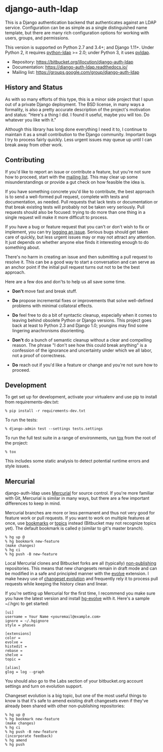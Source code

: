 # django-auth-ldap

This is a Django authentication backend that authenticates against an LDAP
service. Configuration can be as simple as a single distinguished name template,
but there are many rich configuration options for working with users, groups,
and permissions.

This version is supported on Python 2.7 and 3.4+; and Django 1.11+. Under
Python 2, it requires [python-ldap][] >= 2.0; under Python 3, it
uses [pyldap][].

* Repository: https://bitbucket.org/illocution/django-auth-ldap
* Documentation: https://django-auth-ldap.readthedocs.io/
* Mailing list: https://groups.google.com/group/django-auth-ldap


## History and Status

As with so many efforts of this type, this is a minor side project that I spun
out of a private Django deployment. The BSD license, in many ways a formality,
is also a pretty accurate description of the project's motivation and status:
"Here's a thing I did. I found it useful, maybe you will too. Do whatever you
like with it."

Although this library has long done everything I need it to, I continue to
maintain it as a small contribution to the Django community. Important bugs I
try to process fairly quickly. Less urgent issues may queue up until I can break
away from other work.


## Contributing

If you'd like to report an issue or contribute a feature, but you're not sure
how to proceed, start with the [mailing list][]. This may clear up some
misunderstandings or provide a gut check on how feasible the idea is.

If you have something concrete you'd like to contribute, the best approach is to
send a well-formed pull request, complete with tests and documentation, as
needed. Pull requests that lack tests or documentation or that break existing
tests will probably not be taken very seriously. Pull requests should also be
focused: trying to do more than one thing in a single request will make it more
difficult to process.

If you have a bug or feature request that you can't or don't wish to fix or
implement, you can try [logging an issue][issues]. Serious bugs should get taken
care of quickly, but less urgent issues may or may not attract any attention. It
just depends on whether anyone else finds it interesting enough to do something
about.

There's no harm in creating an issue and then submitting a pull request to
resolve it. This can be a good way to start a conversation and can serve as an
anchor point if the initial pull request turns out not to be the best approach.

Here are a few dos and don'ts to help us all save some time.

* **Don't** move fast and break stuff.

* **Do** propose incremental fixes or improvements that solve well-defined
  problems with minimal collatoral effects.

* **Do** feel free to do a bit of syntactic cleanup, especially when it comes to
  leaving behind obsolete Python or Django versions. This project goes back at
  least to Python 2.3 and Django 1.0; youngins may find some lingering
  anachronisms disorienting.

* **Don't** do a bunch of semantic cleanup without a clear and compelling
  reason. The phrase "I don't see how this could break anything" is a confession
  of the ignorance and uncertainty under which we all labor, not a proof of
  correctness.

* **Do** reach out if you'd like a feature or change and you're not sure how to
  proceed.


## Development

To get set up for development, activate your virtualenv and use pip to install
from requirements-dev.txt:

    % pip install -r requirements-dev.txt

To run the tests:

    % django-admin test --settings tests.settings

To run the full test suite in a range of environments, run [tox][] from the root
of the project:

    % tox

This includes some static analysis to detect potential runtime errors and style
issues.


## Mercurial

django-auth-ldap uses [Mercurial][hg] for source control. If you're more
familiar with Git, Mercurial is similar in many ways, but there are a few
important differences to keep in mind.

Mercurial branches are more or less permanent and thus not very good for feature
work or pull requests. If you want to work on multiple features at once, use
[bookmarks][hg-bookmark] or [topics][hg-topic] instead (Bitbucket may not
recognize topics yet). The default bookmark is called ``@`` (similar to git's
master branch).

    % hg up @
    % hg bookmark new-feature
    (make changes)
    % hg ci
    % hg push -B new-feature

Local Mercurial clones and Bitbucket forks are all (typically)
[non-publishing][hg-non-publishing] repositories. This means that new
changesets remain in draft mode and can be modified in a safe and principled
manner with the [evolve][hg-evolve-ext] extension. I make heavy use of
[changeset evolution][hg-evolution] and frequently rely it to process pull
requests while keeping the history clean and linear.

If you're setting up Mercurial for the first time, I recommend you make sure you
have the latest version and install [hg-evolve][pypi-evolve] with it. Here's a
sample ~/.hgrc to get started:

    [ui]
    username = Your Name <youremail@example.com>
    ignore = ~/.hgignore
    style = phases

    [extensions]
    color =
    evolve =
    histedit =
    rebase =
    shelve =
    topic =

    [alias]
    glog = log --graph

You should also go to the Labs section of your bitbucket.org account settings
and turn on evolution support.

Changeset evolution is a big topic, but one of the most useful things to know is
that it's safe to amend existing draft changesets even if they've already been
shared with other non-publishing repositories:

    % hg up @
    % hg bookmark new-feature
    (make changes)
    % hg ci
    % hg push -B new-feature
    (incorporate feedback)
    % hg amend
    % hg push


[python-ldap]: https://pypi.python.org/pypi/python-ldap
[pyldap]: https://pypi.python.org/pypi/pyldap
[mailing list]: https://groups.google.com/group/django-auth-ldap 
[issues]: https://bitbucket.org/illocution/django-auth-ldap/issues?status=new&status=open
[tox]: https://tox.readthedocs.io/
[hg]: https://www.mercurial-scm.org/
[hg-bookmark]: https://www.mercurial-scm.org/wiki/Bookmarks
[hg-topic]: https://www.mercurial-scm.org/doc/evolution/tutorials/topic-tutorial.html
[hg-non-publishing]: https://www.mercurial-scm.org/wiki/Phases#Publishing_Repository
[hg-evolve-ext]: https://www.mercurial-scm.org/wiki/EvolveExtension
[hg-evolution]: https://www.mercurial-scm.org/doc/evolution/
[pypi-evolve]: https://pypi.python.org/pypi/hg-evolve
